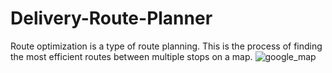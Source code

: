# Delivery-Route-Planner
Route optimization is a type of route planning. This is the process of finding the most efficient routes between multiple stops on a map. 
![google_map](https://github.com/Yashcloudtech/Delivery-Route-Planner/assets/143833746/c2fcba9d-c348-4feb-9141-9c7cd9d7b5bc)

